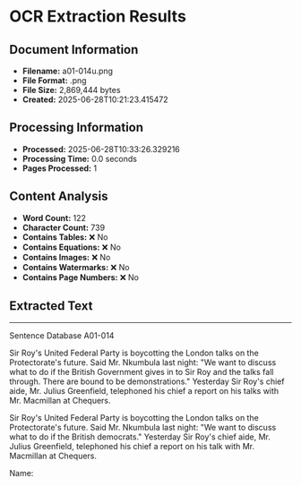 # OCR Extraction Results

## Document Information

- **Filename:** a01-014u.png
- **File Format:** .png
- **File Size:** 2,869,444 bytes
- **Created:** 2025-06-28T10:21:23.415472

## Processing Information

- **Processed:** 2025-06-28T10:33:26.329216
- **Processing Time:** 0.0 seconds
- **Pages Processed:** 1

## Content Analysis

- **Word Count:** 122
- **Character Count:** 739
- **Contains Tables:** ❌ No
- **Contains Equations:** ❌ No
- **Contains Images:** ❌ No
- **Contains Watermarks:** ❌ No
- **Contains Page Numbers:** ❌ No

## Extracted Text

---

Sentence Database A01-014

Sir Roy's United Federal Party is boycotting the London talks on the Protectorate's future. Said Mr. Nkumbula last night: "We want to discuss what to do if the British Government gives in to Sir Roy and the talks fall through. There are bound to be demonstrations." Yesterday Sir Roy's chief aide, Mr. Julius Greenfield, telephoned his chief a report on his talks with Mr. Macmillan at Chequers.

Sir Roy's United Federal Party is boycotting the London talks on the Protectorate's future. Said Mr. Nkumbula last night: "We want to discuss what to do if the British democrats." Yesterday Sir Roy's chief aide, Mr. Julius Greenfield, telephoned his chief a report on his talk with Mr. Macmillan at Chequers.

Name: